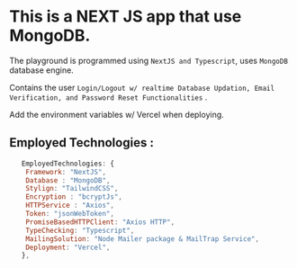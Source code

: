 # This is a NEXT JS app that use MongoDB.

The playground is programmed using `NextJS and Typescript`, uses `MongoDB` database engine.

Contains the user `Login/Logout w/ realtime Database Updation, Email Verification, and Password Reset Functionalities` .

Add the environment variables w/ Vercel when deploying.

## Employed Technologies :

```js
   EmployedTechnologies: {
    Framework: "NextJS",
    Database : "MongoDB",
    Stylign: "TailwindCSS",
    Encryption : "bcryptJs",
    HTTPService : "Axios",
    Token: "jsonWebToken",
    PromiseBasedHTTPClient: "Axios HTTP",
    TypeChecking: "Typescript",
    MailingSolution: "Node Mailer package & MailTrap Service",
    Deployment: "Vercel",
   },
```
